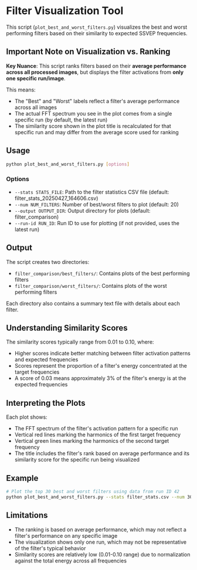 # Filter Visualization Tool

This script (`plot_best_and_worst_filters.py`) visualizes the best and worst performing filters based on their similarity to expected SSVEP frequencies.

## Important Note on Visualization vs. Ranking

**Key Nuance**: This script ranks filters based on their **average performance across all processed images**, but displays the filter activations from **only one specific run/image**.

This means:
- The "Best" and "Worst" labels reflect a filter's average performance across all images
- The actual FFT spectrum you see in the plot comes from a single specific run (by default, the latest run)
- The similarity score shown in the plot title is recalculated for that specific run and may differ from the average score used for ranking

## Usage

```bash
python plot_best_and_worst_filters.py [options]
```

### Options

- `--stats STATS_FILE`: Path to the filter statistics CSV file (default: filter_stats_20250427_164606.csv)
- `--num NUM_FILTERS`: Number of best/worst filters to plot (default: 20)
- `--output OUTPUT_DIR`: Output directory for plots (default: filter_comparison)
- `--run-id RUN_ID`: Run ID to use for plotting (if not provided, uses the latest run)

## Output

The script creates two directories:
- `filter_comparison/best_filters/`: Contains plots of the best performing filters
- `filter_comparison/worst_filters/`: Contains plots of the worst performing filters

Each directory also contains a summary text file with details about each filter.

## Understanding Similarity Scores

The similarity scores typically range from 0.01 to 0.10, where:
- Higher scores indicate better matching between filter activation patterns and expected frequencies
- Scores represent the proportion of a filter's energy concentrated at the target frequencies
- A score of 0.03 means approximately 3% of the filter's energy is at the expected frequencies

## Interpreting the Plots

Each plot shows:
- The FFT spectrum of the filter's activation pattern for a specific run
- Vertical red lines marking the harmonics of the first target frequency
- Vertical green lines marking the harmonics of the second target frequency
- The title includes the filter's rank based on average performance and its similarity score for the specific run being visualized

## Example

```bash
# Plot the top 30 best and worst filters using data from run ID 42
python plot_best_and_worst_filters.py --stats filter_stats.csv --num 30 --run-id 42
```

## Limitations

- The ranking is based on average performance, which may not reflect a filter's performance on any specific image
- The visualization shows only one run, which may not be representative of the filter's typical behavior
- Similarity scores are relatively low (0.01-0.10 range) due to normalization against the total energy across all frequencies
